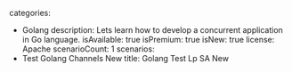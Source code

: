 categories:
  - Golang
description: Lets learn how to develop a concurrent application in Go language.
isAvailable: true
isPremium: true
isNew: true
license: Apache
scenarioCount: 1
scenarios:
   - Test Golang Channels New
title: Golang Test Lp SA New

